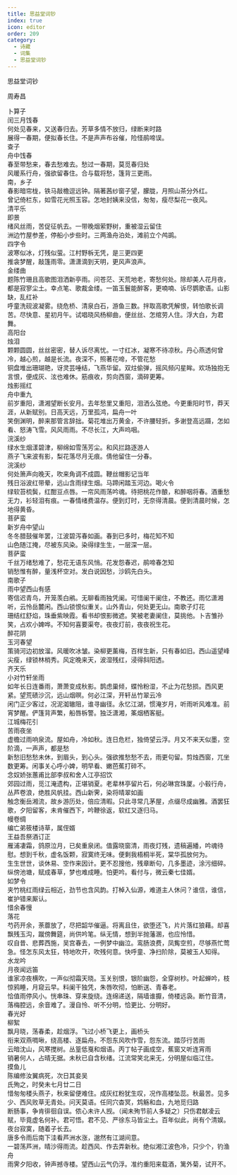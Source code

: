 ```yaml
---
title: 思益堂词钞
index: true
icon: editor
order: 209
category:
  - 诗藏
  - 词集
  - 思益堂词钞
---
```


思益堂词钞  

周寿昌  

卜算子  
闰三月饯春  
何处见春来，又送春归去。芳草多情不放归，绿断来时路  
展得一春期，便拟春长住。不是声声布谷催，险怪鹃啼误。  
查子  
舟中饯春  
春至带愁来，春去愁难去。愁过一春期，莫觅春归处  
风暖系行舟，强欲留春住。合与载将愁，篷背三更雨。  
南，乡子  
春影暗帘栊，铁马敲檐逗远钟。隔著茜纱窗子望，朦胧，月照山茶分外红。  
曾记倚栏东，如雪花光照玉容。怎地封姨来没信，匆匆，瘦尽梨花一夜风。  
清平乐  
即景  
绪风丝雨，苦促征帆去。一带晚烟萦野树，重被湿云留住  
洲边竹屋参差，停船小步些时。三两渔舟泊处，滩前立个鸬鹚。  
四字令  
波寒似冰，灯残似萤。江村野柝无凭，是三更四更  
推衾梦醒，敲篷雨零。潇潇滴到天明，更风声浪声。  
金缕曲  
题陈竹珊且高歌图泪洒新亭雨。问苍茫、天荒地老，寄愁何处。除却美人花月夜，都是寂寥尘土。幸点笔、歌裁金缕。一笛玉鬟能醉客，更喃喃、诉尽鹦歌语。山影缺，乱红补  
呼童洗砚波凝雾。绕危桥、清泉白石，游鱼三数。拌取高歌凭解恨，转怕歌长调苦。尽快意、星初月午。试唱晓风杨柳曲，便丝丝、怎绾劳人住。浮大白，为君舞。  
高阳台  
烛泪  
颗颗圆圆，丝丝密密，替人诉尽离忧。一寸红冰，凝寒不待凉秋。丹心燕透何曾冷，越心煎，越是长流。夜深不，照著花啼，不管花愁  
铜盘堆出珊瑚艳，讶灵芸唾结，飞燕华留。双炷偷弹，摇风频闪星眸。欢场独抱无言恨，便成灰、泫也难休。筋痕收，剪向西窗，滴碎更筹。  
烛影摇红  
舟中重九  
前岁重阳，潇湘望断长安月。去年愁里又重阳，泪洒么弦绝。今更重阳时节，莽天涯，从新赋别。日高天远，万里孤鸿，扁舟一叶  
笑倒渊明，醉来那管言辞拙。菊花堆出万黄金，不许腰轻折。多谢登高远蹑，怎如看、怒涛飞雪。风风雨雨。不尽长江，大声呜咽。  
浣溪纱  
绿水生烟漾碧津，柳绵如雪荡芳尘。和风拦路逐游人  
燕子飞来波有影，梨花落尽月无痕。倩他留住一分春。  
浣溪纱  
何处箫声向晚天，吹来角调不成圆。鞭丝帽影记当年  
残日浴波红带晕，远山含雨绿生烟。马蹄闲踏玉河边。喝火令  
绿软苔梳鬓，红酣豆点唇。一帘风雨荡吟魂。待把桃花作酿，和醉咽将春。酒重愁无力，衫轻泪有痕。一春情绪费温存。便到灯时，无奈得清晨。便到清晨时候，怎地得黄昏。  
菩萨蛮  
新岁舟中望山  
冬冬腊鼓催年罢，江波碧泻春如画。春到已多时，梅花知不知  
山色随江掩，尽被东风染。染得绿生生，一层深一层。  
菩萨蛮  
千丝万绪愁难了，愁花无语东风悄。花发怨春迟，鹃啼春怎知  
销愁惟有醉，量浅杯空对。发白说因愁，沙鸥先白头。  
南歌子  
雨中望西山有感  
寄信迟青鸟，开笼羡白鹇。无聊看雨独凭阑。可惜阑干阑住，不教还。雨忆潇湘听，云怜岳麓闲。西山锁恨似重关。山外青山，何处更无山。南歌子灯花  
珊结红舒焰，珠垂紫映霞。看书却恨影微遮。笑被老妻阑住，莫挑他。卜吉雏孙笑，占欢小婢哗。不知何喜要渠夸。夜夜灯前，夜夜祝生花。  
醉花阴  
玉河春望  
策骑河边初放溜。风暖吹冰皱。染柳更薰梅，百样生新，只有春如旧。西山遥望峰尖瘦，绿锁林梢秀。风定晚来天，波湿残红，浸得斜阳透。  
齐天乐  
小对竹轩坐雨  
如年长日连番雨，萧萧变成秋影。鹊虑巢倾，蝶怜粉湿，不止为花愁损。西风更紧。望荒碛沙沉，远山烟暝。何必江深，开轩丛竹翠云冷  
闲门正少客过，况泥洳辙阻，谁寻幽径。永忆江湖，惯淹岁月，听雨听风难准。前宵梦醒。俨篷背声繁，船唇柝警。独泛潇湘，筿烟栖客艇。  
江城梅花引  
苦雨夜坐  
虚檐过雨响泉流。屋如舟，冷如秋。连日危栏，独倚望云浮。月又不来天似墨，空阶滴，一声声，都是愁  
新愁旧愁愁未休，到眉头，到心头。强欲推愁愁不去，雨更句留。剪烛西窗，兀坐数更筹。闲事关心呼小婢，明早看、嫩芭蕉打碎不。  
念奴娇张蕙甫比部李叔和舍人江亭招饮  
郊园过雨，觅江淹遗构，正堪销夏。老辈林亭留片石，何必琳宫珠厦。小毂行舟，丛芦卷浪，绝胜风帆挂。西山新霁，染将晴翠如画  
触念衡岳湘流，故乡游历处，倍应清暇。只此寻常几茅屋，点缀尽成幽雅。酒罢狂歌，夕阳留客，未肯催西下，吟鞭徐返，软红又逐归马。  
幔卷绸  
编亡弟筱楼诗草，属侄婿  
王益吾祭酒订正  
雁浦凄霜，鸽原泣月，已矣重泉闭。值露晓窗清，雨夜灯残，遗稿遍繙，吟魂待慰。想到千秋，虚名饭颗，寂寞终无味。便剩我梧桐半死，棠华孤放何为。  
生生世世，谈休易、空作来因计。更不忍搜他，残章断句，几多墨迹，涂污细碎。纵傍池塘，赋成春草，梦也难成睡。怕更吟。看付与，微云秦七佳婿。  
如梦令  
夹竹桃红雨绿云相近，劲节也含风韵。打棹入仙源，难道主人休问？谁信，谁信，崔护错来厮认。  
惜余春慢  
落花  
芍药开余，荼蘼放了，尽把韶华催逼。将离且住，欲堕还飞，片片落红狼藉。却喜飘残玉沟，蹴傍舞筵，尚供吟笔。纵无情，想到半抛藩溷，也应怜惜。  
叹自昔、悲葬西施，吴宫春去，一例梦中幽泣。鸾肠浪费，凤觜空煎，尽够燕忙莺急。怪怎东风太狂，特地吹开，吹残何意。快呼童、净扫阶除，莫被玉人知得。  
水龙吟  
月夜闻远笛  
谁家凉夜横吹，一声似彻霜天晓。玉关别恨，银阶幽怨，全穿树杪。叶起蝉吟，枝惊鸦睡，月窥云早。料阑干独凭，朱唇吹彻，怕断送、青春老。  
恰值雨停风小。恍串珠、穿来旋绕。连绵递送，隔墙谁擫，倚楼远袅。断竹音清，落梅腔远，余音难了。漫自怜、听不分明，恰更比、分明好。  
春光好  
柳絮  
飘月晓，荡春柔，趁烟浮。飞过小桥飞更上，画桥头  
衔来双燕啁啾，绕高楼、逐扁舟。不怨东风吹作雪，怨东流。踏莎行苦雨  
云暗沈山，风寒搅树。丛篁低戛和烟语。丙丁帖子画成空，蕉窗又听连宵雨  
销暑何人，占晴无据。未秋已自含秋绪。江流常笑北来无，分明屋似临江住。  
摸鱼儿  
陈编修汝翼病死，次日其妾吴  
氏殉之，时癸未七月廿二日  
惜匆匆楼头燕子，秋来留便难住。成灰红粉犹生叹，况作高楼坠蕊。秋最苦。见多少、西风败草无青处。问天莫语。任同穴杳冥，鸩觞和血，九地觅归路  
断肠事，争肯徘徊自误。侬心未许人觊。（闻未殉节前人多疑之）只伤君献凌云赋，毕竟虚名何补。君可悟。君不见、严徐东马皆尘土。百年似此，尚有个清娱。夜台寂寞，随着子长去。  
唐多令雨后南下洼看芦洲水涨，邈然有江湖间意。  
一碧荡芦洲，晴沙得雨流。趁西风、作去弄新秋。绝似湘江波色冷，只少个，钓渔舟  
雨霁夕阳收，钟声撼寺楼。望西山云气仍浮。准约重阳来载酒，篱外菊，试开不。  
